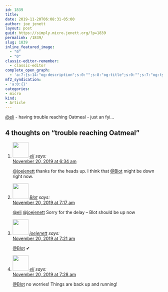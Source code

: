 ```yaml
---
id: 1839
title: 
date: 2019-11-20T06:08:31-05:00
author: joe jenett
layout: post
guid: https://simply.micro.jenett.org/?p=1839
permalink: /1839/
slug: 1839
inline_featured_image:
  - "0"
  - "0"
classic-editor-remember:
  - classic-editor
complete_open_graph:
  - 'a:7:{s:14:"og:description";s:0:"";s:8:"og:title";s:0:"";s:7:"og:type";s:0:"";s:12:"twitter:card";s:7:"summary";s:15:"twitter:creator";s:0:"";s:19:"twitter:description";s:0:"";s:8:"og:image";s:0:"";}'
mf2_syndication:
- 'a:0:{}'
categories:
- micro
kind:
- Article
---
```

[@eli](https://micro.blog/eli "@eli") - having trouble reaching Oatmeal - just an fyi...

<h2 id="comments-title">4 thoughts on “<span>trouble reaching Oatmeal</span>”		</h2>


<ol class="commentlist">
<li class="comment even thread-even depth-1 u-comment h-cite h-entry p-comment" id="li-comment-453">
<article id="comment-453" class="comment " itemprop="comment" itemscope="" itemtype="http://schema.org/Comment">
<footer>
<address class="comment-author p-author author vcard hcard h-card" itemprop="creator" itemscope="" itemtype="http://schema.org/Person">
<img alt="" src="https://micro.blog/eli/avatar.jpg" srcset="https://micro.blog/eli/avatar.jpg 2x" class="avatar avatar-50 photo avatar-default local-avatar u-photo" itemprop="image" loading="lazy" width="50" height="50">				<cite class="fn p-name" itemprop="name"><a href="https://micro.blog/eli" rel="external nofollow ugc" class="u-url url">eli</a></cite> <span class="says">says:</span>					</address>
<!-- .comment-author .vcard -->

<div class="comment-meta commentmetadata">
<a href="https://micro.blog/eli/6668423"><time class="updated published dt-updated dt-published" datetime="2019-11-20T06:34:51-05:00" itemprop="datePublished dateModified dateCreated">
November 20, 2019 at 6:34 am						</time></a>
</div>
<!-- .comment-meta .commentmetadata -->
</footer>

<div class="comment-content e-content p-summary p-name" itemprop="text name description">
<p><a href="https://micro.blog/joejenett" rel="nofollow ugc">@joejenett</a> thanks for the heads up. I think that <a href="https://micro.blog/Blot" rel="nofollow ugc">@Blot</a> might be down right now.</p>
</div>

<div class="reply">
</div>
<!-- .reply -->
</article><!-- #comment-## -->
</li>
<!-- #comment-## -->
<li class="comment odd alt thread-odd thread-alt depth-1 u-comment h-cite h-entry p-comment" id="li-comment-454">
<article id="comment-454" class="comment " itemprop="comment" itemscope="" itemtype="http://schema.org/Comment">
<footer>
<address class="comment-author p-author author vcard hcard h-card" itemprop="creator" itemscope="" itemtype="http://schema.org/Person">
<img alt="" src="https://micro.blog/Blot/avatar.jpg" srcset="https://micro.blog/Blot/avatar.jpg 2x" class="avatar avatar-50 photo avatar-default local-avatar u-photo" itemprop="image" loading="lazy" width="50" height="50">				<cite class="fn p-name" itemprop="name"><a href="https://micro.blog/Blot" rel="external nofollow ugc" class="u-url url">Blot</a></cite> <span class="says">says:</span>					</address>
<!-- .comment-author .vcard -->

<div class="comment-meta commentmetadata">
<a href="https://micro.blog/Blot/6669300"><time class="updated published dt-updated dt-published" datetime="2019-11-20T07:17:43-05:00" itemprop="datePublished dateModified dateCreated">
November 20, 2019 at 7:17 am						</time></a>
</div>
<!-- .comment-meta .commentmetadata -->
</footer>

<div class="comment-content e-content p-summary p-name" itemprop="text name description">
<p><a href="https://micro.blog/eli" rel="nofollow ugc">@eli</a> <a href="https://micro.blog/joejenett" rel="nofollow ugc">@joejenett</a> Sorry for the delay – Blot should be up now</p>
</div>

<div class="reply">
</div>
<!-- .reply -->
</article><!-- #comment-## -->
</li>
<!-- #comment-## -->
<li class="comment even thread-even depth-1 u-comment h-cite h-entry p-comment" id="li-comment-455">
<article id="comment-455" class="comment " itemprop="comment" itemscope="" itemtype="http://schema.org/Comment">
<footer>
<address class="comment-author p-author author vcard hcard h-card" itemprop="creator" itemscope="" itemtype="http://schema.org/Person">
<img alt="" src="https://micro.blog/joejenett/avatar.jpg" srcset="https://micro.blog/joejenett/avatar.jpg 2x" class="avatar avatar-50 photo avatar-default local-avatar u-photo" itemprop="image" loading="lazy" width="50" height="50">				<cite class="fn p-name" itemprop="name"><a href="https://micro.blog/joejenett" rel="external nofollow ugc" class="u-url url">joejenett</a></cite> <span class="says">says:</span>					</address>
<!-- .comment-author .vcard -->

<div class="comment-meta commentmetadata">
<a href="https://micro.blog/joejenett/6669315"><time class="updated published dt-updated dt-published" datetime="2019-11-20T07:21:54-05:00" itemprop="datePublished dateModified dateCreated">
November 20, 2019 at 7:21 am						</time></a>
</div>
<!-- .comment-meta .commentmetadata -->
</footer>

<div class="comment-content e-content p-summary p-name" itemprop="text name description">
<p><a href="https://micro.blog/Blot" rel="nofollow ugc">@Blot</a>  ✔</p>
</div>

<div class="reply">
</div>
<!-- .reply -->
</article><!-- #comment-## -->
</li>
<!-- #comment-## -->
<li class="comment odd alt thread-odd thread-alt depth-1 u-comment h-cite h-entry p-comment" id="li-comment-456">
<article id="comment-456" class="comment " itemprop="comment" itemscope="" itemtype="http://schema.org/Comment">
<footer>
<address class="comment-author p-author author vcard hcard h-card" itemprop="creator" itemscope="" itemtype="http://schema.org/Person">
<img alt="" src="https://micro.blog/eli/avatar.jpg" srcset="https://micro.blog/eli/avatar.jpg 2x" class="avatar avatar-50 photo avatar-default local-avatar u-photo" itemprop="image" loading="lazy" width="50" height="50">				<cite class="fn p-name" itemprop="name"><a href="https://micro.blog/eli" rel="external nofollow ugc" class="u-url url">eli</a></cite> <span class="says">says:</span>					</address>
<!-- .comment-author .vcard -->

<div class="comment-meta commentmetadata">
<a href="https://micro.blog/eli/6669752"><time class="updated published dt-updated dt-published" datetime="2019-11-20T07:28:24-05:00" itemprop="datePublished dateModified dateCreated">
November 20, 2019 at 7:28 am						</time></a>
</div>
<!-- .comment-meta .commentmetadata -->
</footer>

<div class="comment-content e-content p-summary p-name" itemprop="text name description">
<p><a href="https://micro.blog/Blot" rel="nofollow ugc">@Blot</a> no worries! Things are back up and running!</p></div></article></li></ol>